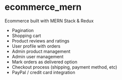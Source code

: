 # ecommerce_mern

Ecommerce built with MERN Stack &amp; Redux

- Pagination
- Shopping cart
- Product reviews and ratings
- User profile with orders
- Admin product management
- Admin user management
- Mark orders as delivered option
- Checkout process (shipping, payment method, etc)
- PayPal / credit card integration

